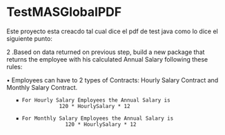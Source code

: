 # TestMASGlobalPDF

Este proyecto esta creacdo tal cual dice el pdf de test java como lo dice el siguiente punto:

2 .Based on data returned on previous step, build a new package that returns the employee with his calculated Annual Salary following these rules:

  • Employees can have to 2 types of Contracts: Hourly Salary Contract and Monthly Salary Contract.

       ▪ For Hourly Salary Employees the Annual Salary is 
                     120 * HourlySalary * 12
       
       ▪ For Monthly Salary Employees the Annual Salary is 
                       120 * HourlySalary * 12
